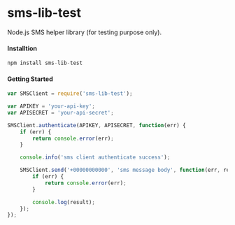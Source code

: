# sms-lib-test

Node.js SMS helper library (for testing purpose only).

#### Installtion
```js
npm install sms-lib-test
```

#### Getting Started

```js
var SMSClient = require('sms-lib-test');

var APIKEY = 'your-api-key';
var APISECRET = 'your-api-secret';

SMSClient.authenticate(APIKEY, APISECRET, function(err) {
	if (err) {
		return console.error(err);
	}

	console.info('sms client authenticate success');

	SMSClient.send('+00000000000', 'sms message body', function(err, result) {
		if (err) {
			return console.error(err);
		}

		console.log(result);
	});
});
```
